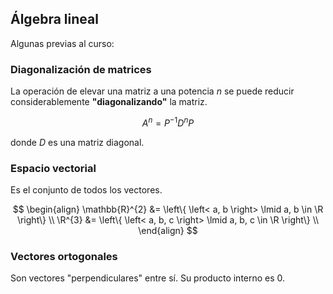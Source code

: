## Álgebra lineal

Algunas previas al curso:

### Diagonalización de matrices

La operación de elevar una matriz a una potencia $n$ se puede reducir considerablemente **"diagonalizando"** la matriz.

$$
A^{n} = P^{-1}D^{n}P
$$

donde $D$ es una matriz diagonal.

### Espacio vectorial

Es el conjunto de todos los vectores.

$$
\begin{align}
\mathbb{R}^{2} &= \left\{ \left< a, b \right> \lmid a, b \in \R \right\} \\
\R^{3} &= \left\{ \left< a, b, c \right> \lmid a, b, c \in \R \right\} \\
\end{align}
$$

### Vectores ortogonales

Son vectores "perpendiculares" entre sí. Su producto interno es $0$.
